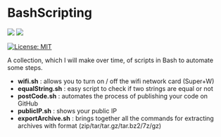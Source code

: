 # BashScripting 

![](https://img.shields.io/badge/Shell_Script-121011?style=for-the-badge&logo=gnu-bash&logoColor=white)
![](https://img.shields.io/badge/GNU%20Bash-4EAA25?style=for-the-badge&logo=GNU%20Bash&logoColor=white)

[![License: MIT](https://img.shields.io/badge/License-MIT-yellow.svg)](https://github.com/Davide-Lotito/BashScripting/blob/master/LICENSE)

A collection, which I will make over time, of scripts in Bash to automate some steps.

* **wifi.sh** : allows you to turn on / off the wifi network card (Super+W)
* **equalString.sh** : easy script to check if two strings are equal or not
* **postCode.sh** : automates the process of publishing your code on GitHub
* **publicIP.sh** : shows your public IP
* **exportArchive.sh** : brings together all the commands for extracting archives with format (zip/tar/tar.gz/tar.bz2/7z/gz)
